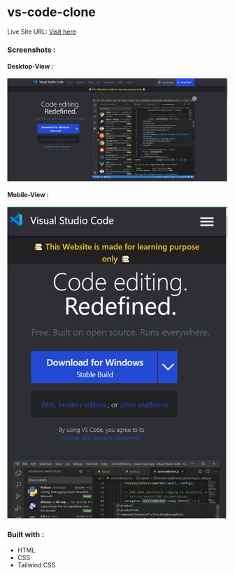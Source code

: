 # vs-code-clone 

Live Site URL: [Visit here  ](https://vs-code-siteclone-sg.netlify.app/)

### Screenshots :

#### Desktop-View :

![pc-view-ss](./assets/screen%20short/lap1.png)


#### Mobile-View :

![mobile-view-ss](./assets/screen%20short/ph1.png)

### Built with :

- HTML
- CSS
- Tailwind CSS

